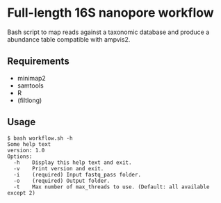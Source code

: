 # Full-length 16S nanopore workflow
Bash script to map reads against a taxonomic database and produce a abundance table compatible with ampvis2.

## Requirements
 - minimap2
 - samtools
 - R
 - (filtlong)

## Usage
```
$ bash workflow.sh -h
Some help text
version: 1.0
Options:
  -h    Display this help text and exit.
  -v    Print version and exit.
  -i    (required) Input fastq_pass folder.
  -o    (required) Output folder.
  -t    Max number of max_threads to use. (Default: all available except 2)
```

